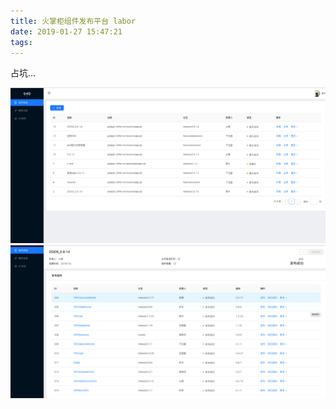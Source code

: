 ```yaml
---
title: 火掌柜组件发布平台 labor
date: 2019-01-27 15:47:21
tags:
---
```


占坑...
<!--more-->

![发布列表](/images/Snip20190110_3.png)
![发布结果](/images/Snip20190110_4.png)
